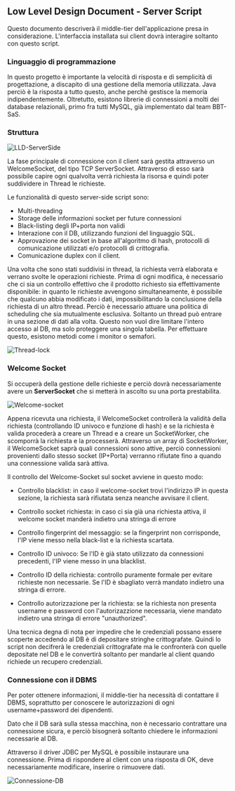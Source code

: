 ## Low Level Design Document - Server Script

Questo documento descriverà il middle-tier dell'applicazione presa in considerazione. L'interfaccia installata sui client dovrà interagire soltanto con questo script.

### Linguaggio di programmazione
In questo progetto è importante la velocità di risposta e di semplicità di progettazione, a discapito di una gestione della memoria utilizzata. Java perciò è la risposta a tutto questo, anche perchè gestisce la memoria indipendentemente. Oltretutto, esistono librerie di connessioni a molti dei database relazionali, primo fra tutti MySQL, già implementato dal team BBT-SaS.

### Struttura

![LLD-ServerSide](https://user-images.githubusercontent.com/43414688/81901969-a81d3500-95bf-11ea-9b1b-97ce0deaa9c8.png)


La fase principale di connessione con il client sarà gestita attraverso un WelcomeSocket, del tipo TCP ServerSocket. Attraverso di esso sarà possibile capire ogni qualvolta verrà richiesta la risorsa e quindi poter suddividere in Thread le richieste.

Le funzionalità di questo server-side script sono:

* Multi-threading
* Storage delle informazioni socket per future connessioni
* Black-listing degli IP+porta non validi
* Interazione con il DB, utilizzando funzioni del linguaggio SQL.
* Approvazione dei socket in base all'algoritmo di hash, protocolli di comunicazione utilizzati e/o protocolli di crittografia.
* Comunicazione duplex con il client.

Una volta che sono stati suddivisi in thread, la richiesta verrà elaborata e verrano svolte le operazioni richieste. Prima di ogni modifica, è necessario che ci sia un controllo effettivo che il prodotto richiesto sia effettivamente disponibile: in quanto le richieste avvengono simultaneamente, è possibile che qualcuno abbia modificato i dati, impossibilitando la conclusione della richiesta di un altro thread. Perciò è necessario attuare una politica di scheduling che sia mutualmente esclusiva. Soltanto un thread può entrare in una sezione di dati alla volta. Questo non vuol dire limitare l'intero accesso al DB, ma solo proteggere una singola tabella. Per effettuare questo, esistono metodi come i monitor o semafori.

![Thread-lock](https://user-images.githubusercontent.com/43414688/81902640-c0da1a80-95c0-11ea-9652-2dcfdce78f28.png)

### Welcome Socket
Si occuperà della gestione delle richieste e perciò dovrà necessariamente avere un **ServerSocket** che si metterà in ascolto su una porta prestabilita.

![Welcome-socket](https://user-images.githubusercontent.com/43414688/82296281-42f78400-99b1-11ea-84de-37fdaac67873.png)

Appena ricevuta una richiesta, il WelcomeSocket controllerà la validità della richiesta (controllando ID univoco e funzione di hash) e se la richiesta è valida procederà a creare un Thread e a creare un SocketWorker, che scomporrà la richiesta e la processerà. Attraverso un array di SocketWorker, il WelcomeSocket saprà quali connessioni sono attive, perciò connessioni provenienti dallo stesso socket (IP+Porta) verranno rifiutate fino a quando una connessione valida sarà attiva.

Il controllo del Welcome-Socket sul socket avviene in questo modo:

* Controllo blacklist: in caso il welcome-socket trovi l'indirizzo IP in questa sezione, la richiesta sarà rifiutata senza neanche avvisare il client.

* Controllo socket richiesta: in caso ci sia già una richiesta attiva, il welcome socket manderà indietro una stringa di errore 

* Controllo fingerprint del messaggio: se la fingerprint non corrisponde, l'IP viene messo nella black-list e la richiesta scartata.

* Controllo ID univoco: Se l'ID è già stato utilizzato da connessioni precedenti, l'IP viene messo in una blacklist.

* Controllo ID della richiesta: controllo puramente formale per evitare richieste non necessarie. Se l'ID è sbagliato verrà mandato indietro una stringa di errore.

* Controllo autorizzazione per la richiesta: se la richiesta non presenta username e password con l'autorizazzione necessaria, viene mandato indietro una stringa di errore "unauthorized".



Una tecnica degna di nota per impedire che le credenziali possano essere scoperte accedendo al DB è di depositare stringhe crittografate. Quindi lo script non decifrerà le credenziali crittografate ma le confronterà con quelle depositate nel DB  e le convertirà soltanto per mandarle al client quando richiede un recupero credenziali.

### Connessione con il DBMS

Per poter ottenere informazioni, il middle-tier ha necessità di contattare il DBMS, soprattutto per conoscere le autorizzazioni di ogni username+password dei dipendenti.

Dato che il DB sarà sulla stessa macchina, non è necessario contrattare una connessione sicura, e perciò bisognerà soltanto chiedere le informazioni necessarie al DB.

Attraverso il driver JDBC per MySQL è possibile instaurare una connessione. Prima di rispondere al client con una risposta di OK, deve necessariamente modificare, inserire o rimuovere dati.

![Connessione-DB](https://user-images.githubusercontent.com/43414688/82299804-42152100-99b6-11ea-84eb-4bf7d200f4f4.png)

